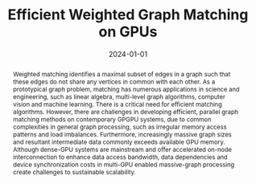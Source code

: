 ---
title: "Efficient Weighted Graph Matching on GPUs"
collection: publications
permalink: /publication/2024-01-01-Efficient-Weighted-Graph-Matching-on-GPUs
date: 2024-01-01
venue: 'In the proceedings of SC24: International Conference for High Performance Computing, Networking, Storage and Analysis'
citation: ' Michael Mandulak,  Sayan Ghosh,  S M Ferdous,  Mahantesh Halappanvar,  George Slota, &quot;Efficient Weighted Graph Matching on GPUs.&quot; In the proceedings of SC24: International Conference for High Performance Computing, Networking, Storage and Analysis, 2024.'
abstract: "Weighted matching identifies a maximal subset of edges in a graph such that these edges do not share any vertices in common with each other. As a prototypical graph problem, matching has numerous applications in science and engineering, such as linear algebra, multi-level graph algorithms, computer vision and machine learning. There is a critical need for efficient matching algorithms. However, there are challenges in developing efficient, parallel graph matching methods on contemporary GPGPU systems, due to common complexities in general graph processing, such as irregular memory access patterns and load imbalances. Furthermore, increasingly massive graph sizes and resultant intermediate data commonly exceeds available GPU memory. Although dense-GPU systems are mainstream and offer accelerated on-node interconnection to enhance data access bandwidth, data dependencies and device synchronization costs in multi-GPU enabled massive-graph processing create challenges to sustainable scalability."
paperurl: "/files/pdf/papers/Mandulak et al_Efficient Weighted Graph Matching on GPUs.pdf:files/3387/Mandulak et al_Efficient Weighted Graph Matching on GPUs.pdf:application/pdf"
---